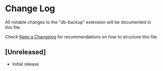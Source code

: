 # Change Log

All notable changes to the "db-backup" extension will be documented in this file.

Check [Keep a Changelog](http://keepachangelog.com/) for recommendations on how to structure this file.

## [Unreleased]

- Initial release